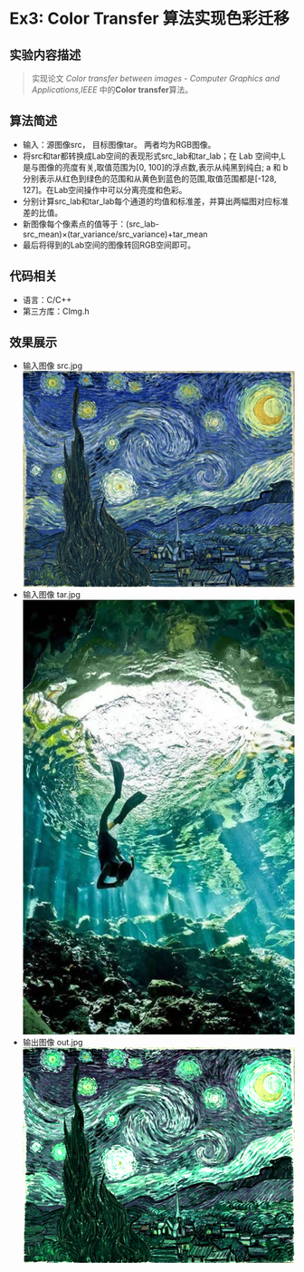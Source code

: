 # Ex3: Color Transfer 算法实现色彩迁移

## 实验内容描述
> 实现论文 *Color transfer between images - Computer Graphics and Applications,IEEE* 中的**Color transfer**算法。

## 算法简述
- 输入：源图像src， 目标图像tar。 两者均为RGB图像。
- 将src和tar都转换成Lab空间的表现形式src_lab和tar_lab；在 Lab 空间中,L 是与图像的亮度有关,取值范围为[0, 100]的浮点数,表示从纯黑到纯白;
a 和 b 分别表示从红色到绿色的范围和从黄色到蓝色的范围,取值范围都是[-128, 127]。在Lab空间操作中可以分离亮度和色彩。
- 分别计算src_lab和tar_lab每个通道的均值和标准差，并算出两幅图对应标准差的比值。
- 新图像每个像素点的值等于：(src_lab-src_mean)×(tar_variance/src_variance)+tar_mean
- 最后将得到的Lab空间的图像转回RGB空间即可。

## 代码相关

- 语言：C/C++
- 第三方库：CImg.h

## 效果展示
- 输入图像 src.jpg  
![src](src.jpg)
- 输入图像 tar.jpg  
![tar](tar.jpg)
- 输出图像 out.jpg  
![out](out.jpg)
